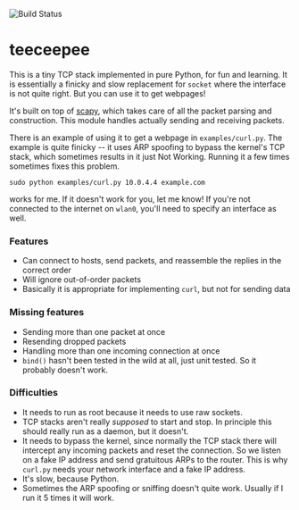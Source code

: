 ![Build Status](https://travis-ci.org/jvns/teeceepee.png)

teeceepee
=========


This is a tiny TCP stack implemented in pure Python, for fun and
learning. It is essentially a finicky and slow replacement for
`socket` where the interface is not quite right. But you can use it to
get webpages!

It's built on top of [scapy](http://www.secdev.org/projects/scapy/),
which takes care of all the packet parsing and construction. This
module handles actually sending and receiving packets.

There is an example of using it to get a webpage in
`examples/curl.py`. The example is quite finicky -- it uses ARP
spoofing to bypass the kernel's TCP stack, which sometimes results in
it just Not Working. Running it a few times sometimes fixes this
problem.

```
sudo python examples/curl.py 10.0.4.4 example.com
```

works for me. If it doesn't work for you, let me know! If you're not
connected to the internet on `wlan0`, you'll need to specify an
interface as well.

### Features

* Can connect to hosts, send packets, and reassemble the replies in
  the correct order
* Will ignore out-of-order packets
* Basically it is appropriate for implementing `curl`, but not for
  sending data

### Missing features

* Sending more than one packet at once
* Resending dropped packets
* Handling more than one incoming connection at once
* `bind()` hasn't been tested in the wild at all, just unit tested. So
  it probably doesn't work.

### Difficulties

* It needs to run as root because it needs to use raw sockets.
* TCP stacks aren't really *supposed* to start and stop. In
  principle this should really run as a daemon, but it doesn't.
* It needs to bypass the kernel, since normally the TCP stack there
  will intercept any incoming packets and reset the connection. So we
  listen on a fake IP address and send gratuitous ARPs to the router.
  This is why `curl.py` needs your network interface and a fake IP
  address.
* It's slow, because Python.
* Sometimes the ARP spoofing or sniffing doesn't quite work. Usually
  if I run it 5 times it will work.
